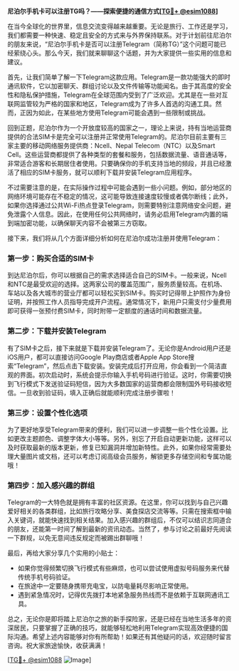 **尼泊尔手机卡可以注册TG吗？——探索便捷的通信方式[[TG💪+ @esim1088](https://t.me/s/esim1088)]**

在当今全球化的世界里，信息交流变得越来越重要。无论是旅行、工作还是学习，我们都需要一种快速、稳定且安全的方式来与外界保持联系。对于计划前往尼泊尔的朋友来说，“尼泊尔手机卡是否可以注册Telegram（简称TG）”这个问题可能已经萦绕心头。那么今天，我们就来聊聊这个话题，并为大家提供一些实用的信息和建议。

首先，让我们简单了解一下Telegram这款应用。Telegram是一款功能强大的即时通讯软件，它以加密聊天、群组讨论以及文件传输等功能闻名。由于其高度的安全性和隐私保护措施，Telegram在全球范围内受到了广泛欢迎。尤其是在一些对互联网监管较为严格的国家和地区，Telegram成为了许多人首选的沟通工具。然而，正因为如此，在某些地方使用Telegram可能会遇到一些限制或挑战。

回到正题，尼泊尔作为一个开放度较高的国家之一，理论上来说，持有当地运营商提供的合法SIM卡是完全可以注册并正常使用Telegram的。尼泊尔目前主要有三家主要的移动网络服务提供商：Ncell、Nepal Telecom（NTC）以及Smart Cell。这些运营商都提供了各种类型的套餐和服务，包括数据流量、语音通话等，非常适合游客和长期居住者使用。只要确保你的手机支持当地的频段，并且已经激活了相应的SIM卡服务，就可以顺利下载并安装Telegram应用程序。

不过需要注意的是，在实际操作过程中可能会遇到一些小问题。例如，部分地区的网络环境可能存在不稳定的情况，这可能导致连接速度较慢或者偶尔断线；此外，如果你选择通过公共Wi-Fi热点登录Telegram，则需要特别注意网络安全问题，避免泄露个人信息。因此，在使用任何公共网络时，请务必启用Telegram内置的端到端加密功能，以确保聊天内容不会被第三方窃取。

接下来，我们将从几个方面详细分析如何在尼泊尔成功注册并使用Telegram：

### 第一步：购买合适的SIM卡

到达尼泊尔后，你可以根据自己的需求选择适合自己的SIM卡。一般来说，Ncell和NTC是最受欢迎的选择。这两家公司的覆盖范围广，服务质量较高。在机场、车站以及各大城市的营业厅都可以轻松买到SIM卡。购买时记得带上护照作为身份证明，并按照工作人员指导完成开户流程。通常情况下，新用户只需支付少量费用即可获得一张预付费SIM卡，同时附带一定额度的通话时间和数据流量。

### 第二步：下载并安装Telegram

有了SIM卡之后，接下来就是下载并安装Telegram了。无论你是Android用户还是iOS用户，都可以直接访问Google Play商店或者Apple App Store搜索“Telegram”，然后点击下载安装。安装完成后打开应用，你会看到一个简洁直观的界面。初次启动时，系统会提示你输入手机号码进行验证。这时，你需要切换到飞行模式下发送验证码短信，因为大多数国家的运营商都会限制国外号码接收短信。一旦收到验证码，填入正确后就能顺利完成注册步骤啦！

### 第三步：设置个性化选项

为了更好地享受Telegram带来的便利，我们可以进一步调整一些个性化设置。比如更改主题颜色、调整字体大小等等。另外，别忘了开启自动更新功能，这样可以及时获取最新的版本更新，修复已知漏洞并增加新特性。此外，如果你经常需要处理大量图片或文档，还可以考虑订阅高级会员服务，解锁更多存储空间和专属功能哦！

### 第四步：加入感兴趣的群组

Telegram的一大特色就是拥有丰富的社区资源。在这里，你可以找到与自己兴趣爱好相关的各类群组，比如旅行攻略分享、美食探店交流等等。只需在搜索框中输入关键词，就能快速找到相关结果。加入感兴趣的群组后，不仅可以结识志同道合的朋友，还能第一时间了解到最新的资讯动态。当然了，参与讨论之前最好先阅读一下群规，以免无意间违反规定而被踢出群聊哦！

最后，再给大家分享几个实用的小贴士：

- 如果你觉得频繁切换飞行模式有些麻烦，也可以尝试使用虚拟号码服务来代替传统手机号码验证。
- 在旅途中一定要随身携带充电宝，以防电量耗尽影响正常使用。
- 遇到紧急情况时，记得优先拨打本地紧急服务热线而不是依赖于互联网通讯工具。

总之，无论你是即将踏上尼泊尔之旅的新手探险家，还是已经在当地生活多年的资深居民，只要掌握了正确的技巧，就能够轻松地利用Telegram实现高效便捷的国际沟通。希望上述内容能够对你有所帮助！如果还有其他疑问的话，欢迎随时留言咨询。祝大家旅途愉快，收获满满！

[[TG💪+ @esim1088](https://t.me/s/esim1088) ![Image](https://i.postimg.cc/4NQfJmqS/Snipaste-2025-05-13-00-14-12.png)]